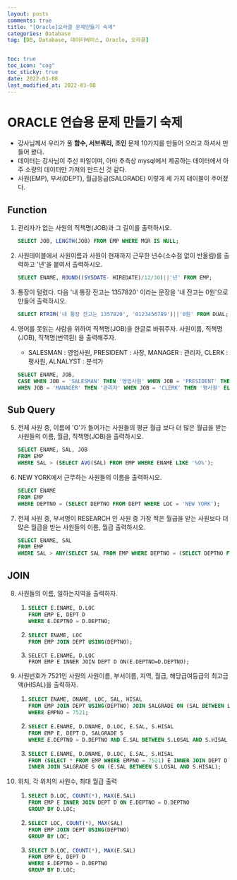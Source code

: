 ```yaml
---
layout: posts
comments: true
title: "[Oracle]오라클 문제만들기 숙제"
categories: Database
tag: [DB, Database, 데이터베이스, Oracle, 오라클]


toc: true
toc_icon: "cog"
toc_sticky: true
date: 2022-03-08
last_modified_at: 2022-03-08
---
```






# ORACLE 연습용 문제 만들기 숙제

* 강사님께서 우리가 풀 **함수, 서브쿼리, 조인** 문제 10가지를 만들어 오라고 하셔서 만들어 봤다.
* 데이터는 강사님이 주신 파일이며, 아마 추측상 mysql에서 제공하는 데이터에서 아주 소량의 데이터만 가져와 만드신 것 같다.
* 사원(EMP), 부서(DEPT), 월급등급(SALGRADE) 이렇게 세 가지 테이블이 주어졌다.





##  Function

1. 관리자가 없는 사원의 직책명(JOB)과 그 길이를 출력하시오.

   ```sql
   SELECT JOB, LENGTH(JOB) FROM EMP WHERE MGR IS NULL;
   ```

2. 사원테이블에서 사원이름과 사원이 현재까지 근무한 년수(소수점 없이 반올림)를 출력하고 '년'을 붙여서 출력하시오.

   ```sql
   SELECT ENAME, ROUND((SYSDATE- HIREDATE)/12/30)||'년' FROM EMP;
   ```

3. 통장이 털렸다. 다음 '내 통장 잔고는 1357820' 이라는 문장을 '내 잔고는 0원'으로 만들어 출력하시오.

   ```sql
   SELECT RTRIM('내 통장 잔고는 1357820', '0123456789')||'0원' FROM DUAL;
   ```

4. 영어를 못읽는 사람을 위하여 직책명(JOB)을 한글로 바꿔주자. 사원이름, 직책명(JOB), 직책명(번역된) 을 출력해주자. 

   * SALESMAN : 영업사원, PRESIDENT : 사장, MANAGER : 관리자, CLERK : 평사원, ALNALYST : 분석가

   ```sql
   SELECT ENAME, JOB, 
   CASE WHEN JOB = 'SALESMAN' THEN '영업사원' WHEN JOB = 'PRESIDENT' THEN '사장' 
   WHEN JOB = 'MANAGER' THEN '관리자' WHEN JOB = 'CLERK' THEN '평사원' ELSE '분석가' END FROM EMP;
   ```





## Sub Query

5. 전체 사원 중, 이름에 'O'가 들어가는 사원들의 평균 월급 보다 더 많은 월급을 받는 사원들의 이름, 월급, 직책명(JOB)을 출력하시오.

   ```sql
   SELECT ENAME, SAL, JOB
   FROM EMP
   WHERE SAL > (SELECT AVG(SAL) FROM EMP WHERE ENAME LIKE '%O%');
   ```

6. NEW YORK에서 근무하는 사원들의 이름을 출력하시오.

   ```sql
   SELECT ENAME
   FROM EMP
   WHERE DEPTNO = (SELECT DEPTNO FROM DEPT WHERE LOC = 'NEW YORK');
   ```

7. 전체 사원 중, 부서명이 RESEARCH 인 사원 중 가장 적은 월급을 받는 사원보다 더 많은 월급을 받는 사원들의 이름, 월급 출력하시오.

   ```sql
   SELECT ENAME, SAL
   FROM EMP
   WHERE SAL > ANY(SELECT SAL FROM EMP WHERE DEPTNO = (SELECT DEPTNO FROM DEPT WHERE DNAME='RESEARCH' ))
   ```



## JOIN

8. 사원들의 이름, 일하는지역을 출력하자.

   1. ```sql
      SELECT E.ENAME, D.LOC
      FROM EMP E, DEPT D
      WHERE E.DEPTNO = D.DEPTNO;
      ```

   2. ```sql
      SELECT ENAME, LOC
      FROM EMP JOIN DEPT USING(DEPTNO);
      ```

   3. ```
      SELECT E.ENAME, D.LOC
      FROM EMP E INNER JOIN DEPT D ON(E.DEPTNO=D.DEPTNO);
      ```

9. 사원번호가 7521인 사원의 사원이름, 부서이름, 지역, 월급, 해당급여등급의 최고금액(HISAL)을 출력하자.

   1. ```sql
      SELECT ENAME, DNAME, LOC, SAL, HISAL
      FROM EMP JOIN DEPT USING(DEPTNO) JOIN SALGRADE ON (SAL BETWEEN LOSAL AND HISAL)
      WHERE EMPNO = 7521;
      ```

   2. ```sql
      SELECT E.ENAME, D.DNAME, D.LOC, E.SAL, S.HISAL
      FROM EMP E, DEPT D, SALGRADE S
      WHERE E.DEPTNO = D.DEPTNO AND E.SAL BETWEEN S.LOSAL AND S.HISAL AND E.EMPNO=7521;
      ```

   3. ```sql
      SELECT E.ENAME, D.DNAME, D.LOC, E.SAL, S.HISAL
      FROM (SELECT * FROM EMP WHERE EMPNO = 7521) E INNER JOIN DEPT D ON E.DEPTNO = D.DEPTNO 
      INNER JOIN SALGRADE S ON (E.SAL BETWEEN S.LOSAL AND S.HISAL);
      ```

10. 위치, 각 위치의 사원수, 최대 월급 출력

    1. ```sql
       SELECT D.LOC, COUNT(*), MAX(E.SAL)
       FROM EMP E INNER JOIN DEPT D ON E.DEPTNO = D.DEPTNO
       GROUP BY D.LOC;
       ```

    2. ```sql
       SELECT LOC, COUNT(*), MAX(SAL)
       FROM EMP JOIN DEPT USING(DEPTNO)
       GROUP BY LOC;
       ```

    3. ```sql
       SELECT D.LOC, COUNT(*), MAX(E.SAL) 
       FROM EMP E, DEPT D
       WHERE E.DEPTNO = D.DEPTNO 
       GROUP BY D.LOC;
       ```